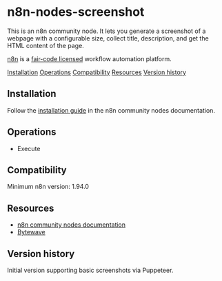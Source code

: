 # n8n-nodes-screenshot

This is an n8n community node. It lets you generate a screenshot of a webpage
with a configurable size, collect title, description, and get the HTML content
of the page.

[n8n](https://n8n.io/) is a [fair-code licensed](https://docs.n8n.io/reference/license/) workflow automation platform.

[Installation](#installation)
[Operations](#operations)
[Compatibility](#compatibility)
[Resources](#resources)
[Version history](#version-history) <!-- delete if not using this section -->

## Installation

Follow the [installation guide](https://docs.n8n.io/integrations/community-nodes/installation/) in the n8n community nodes documentation.

## Operations

- Execute

## Compatibility

Minimum n8n version: 1.94.0

## Resources

- [n8n community nodes documentation](https://docs.n8n.io/integrations/#community-nodes)
- [Bytewave](https://bytewave.co)

## Version history

Initial version supporting basic screenshots via Puppeteer.
